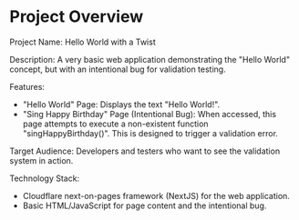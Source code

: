 # Project Overview

Project Name: Hello World with a Twist

Description: A very basic web application demonstrating the "Hello World" concept, but with an intentional bug for validation testing.

Features:

*   "Hello World" Page: Displays the text "Hello World!".
*   "Sing Happy Birthday" Page (Intentional Bug): When accessed, this page attempts to execute a non-existent function "singHappyBirthday()". This is designed to trigger a validation error.

Target Audience: Developers and testers who want to see the validation system in action.

Technology Stack:

*   Cloudflare next-on-pages framework (NextJS) for the web application.
*   Basic HTML/JavaScript for page content and the intentional bug.